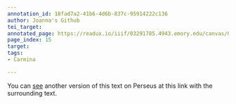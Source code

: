 ```yaml
---
annotation_id: 18fad7a2-41b6-4d6b-837c-95914222c136
author: Joanna's Github
tei_target: 
annotated_page: https://readux.io/iiif/03291785.4943.emory.edu/canvas/03291785.4943.emory.edu$16
page_index: 15
target: 
tags:
- Carmina

---
```

<p>You can <a title="Perseus" href="http://data.perseus.org/citations/urn:cts:latinLit:phi0893.phi001.perseus-lat1:4.4">see</a> another version of this text on Perseus at this link with the surrounding text.</p>